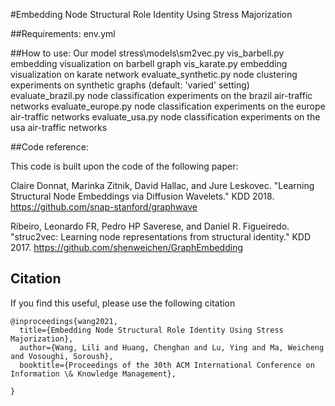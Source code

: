 #Embedding Node Structural Role Identity Using Stress Majorization





##Requirements:
env.yml

##How to use:
Our model				stress\models\sm2vec.py
vis_barbell.py   		embedding visualization on barbell graph
vis_karate.py			embedding visualization on karate network
evaluate_synthetic.py   node clustering experiments on synthetic graphs (default: 'varied' setting)
evaluate_brazil.py		node classification experiments on the brazil air-traffic networks
evaluate_europe.py		node classification experiments on the europe air-traffic networks
evaluate_usa.py			node classification experiments on the usa air-traffic networks

##Code reference:

This code is built upon the code of the following paper:

Claire Donnat, Marinka Zitnik, David Hallac, and Jure Leskovec. "Learning Structural Node Embeddings via Diffusion Wavelets." KDD 2018.     https://github.com/snap-stanford/graphwave


Ribeiro, Leonardo FR, Pedro HP Saverese, and Daniel R. Figueiredo. "struc2vec: Learning node representations from structural identity." KDD 2017.   https://github.com/shenweichen/GraphEmbedding




## Citation

If you find this useful, please use the following citation
```
@inproceedings{wang2021,
  title={Embedding Node Structural Role Identity Using Stress Majorization},
  author={Wang, Lili and Huang, Chenghan and Lu, Ying and Ma, Weicheng and Vosoughi, Soroush},
  booktitle={Proceedings of the 30th ACM International Conference on Information \& Knowledge Management},

}

